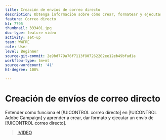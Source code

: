 ```yaml
---
title: Creación de envíos de correo directo
description: Obtenga información sobre cómo crear, formatear y ejecutar un envío de correo directo.
feature: Correo directo
kt: 7795
thumbnail: 333401.jpg
doc-type: feature video
activity: set-up
team: WWFRE
role: User
level: Beginner
source-git-commit: 2e9bd779a76f7113f807262202ee12eb49bfad1a
workflow-type: tm+mt
source-wordcount: '41'
ht-degree: 100%

---
```


# Creación de envíos de correo directo

Entender cómo funciona el [!UICONTROL correo directo] en [!UICONTROL Adobe Campaign] y aprender a crear, dar formato y ejecutar un envío de [!UICONTROL correo directo].

>[!VIDEO](https://video.tv.adobe.com/v/333401?quality=12)
